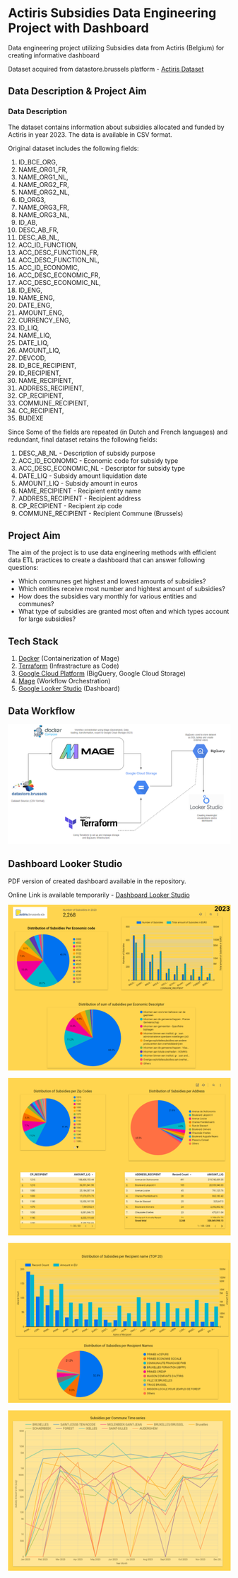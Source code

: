 # Actiris Subsidies Data Engineering Project with Dashboard

 Data engineering project utilizing Subsidies data from Actiris (Belgium) for creating informative dashboard

Dataset acquired from datastore.brussels platform -  [Actiris Dataset](https://datastore.brussels/web/data/dataset/3a9a6fc0-375d-4bca-aa64-3e226520f557)

## Data Description & Project Aim

### Data Description

The dataset contains information about subsidies allocated and funded by Actiris in year 2023. The data is available in CSV format. 

Original dataset includes the following fields:
1. ID_BCE_ORG, 
2. NAME_ORG1_FR, 
3. NAME_ORG1_NL, 
4. NAME_ORG2_FR,
5. NAME_ORG2_NL,
6. ID_ORG3, 
7. NAME_ORG3_FR, 
8. NAME_ORG3_NL, 
9. ID_AB,
10. DESC_AB_FR, 
11. DESC_AB_NL, 
12. ACC_ID_FUNCTION, 
13. ACC_DESC_FUNCTION_FR,
14. ACC_DESC_FUNCTION_NL, 
15. ACC_ID_ECONOMIC, 
16. ACC_DESC_ECONOMIC_FR,
17. ACC_DESC_ECONOMIC_NL, 
18. ID_ENG, 
19. NAME_ENG, 
20. DATE_ENG, 
21. AMOUNT_ENG,
22. CURRENCY_ENG, 
23. ID_LIQ, 
24. NAME_LIQ, 
25. DATE_LIQ, 
26. AMOUNT_LIQ,
27. DEVCOD, 
28. ID_BCE_RECIPIENT, 
29. ID_RECIPIENT, 
30. NAME_RECIPIENT,
31. ADDRESS_RECIPIENT, 
32. CP_RECIPIENT, 
33. COMMUNE_RECIPIENT,
34. CC_RECIPIENT, 
35. BUDEXE

Since Some of the fields are repeated (in Dutch and French languages) and redundant, final dataset retains the following fields:
1. DESC_AB_NL - Description of subsidy purpose
2. ACC_ID_ECONOMIC - Economic code for subsidy type
3. ACC_DESC_ECONOMIC_NL - Descriptor for subsidy type
4. DATE_LIQ - Subsidy amount liquidation date
5. AMOUNT_LIQ - Subsidy amount in euros
6. NAME_RECIPIENT - Recipient entity name
7. ADDRESS_RECIPIENT - Recipient address 
8. CP_RECIPIENT - Recipient zip code
9. COMMUNE_RECIPIENT - Recipient Commune (Brussels)


## Project Aim

The aim of the project is to use data engineering methods with efficient data ETL practices to create a dashboard that can answer following questions:

* Which communes get highest and lowest amounts of subsidies?
* Which entities receive most number and hightest amount of subsidies?
* How does the subsidies vary monthly for various entities and communes?
* What type of subsidies are granted most often and which types account for large subsidies?

## Tech Stack 

1. [Docker](https://www.docker.com/) (Containerization of Mage)
2. [Terraform](https://developer.hashicorp.com/terraform/tutorials) (Infrastracture as Code)
3. [Google Cloud Platform](https://cloud.google.com/?hl=en) (BigQuery, Google Cloud Storage)
4. [Mage](https://github.com/mage-ai) (Workflow Orchestration)
5. [Google Looker Studio](https://lookerstudio.google.com/u/0/) (Dashboard)

## Data Workflow

![Data Workflow](/docs_photos/Pipeline.png)

## Dashboard Looker Studio

PDF version of created dashboard available in the repository. 

Online Link is available temporarily - [Dashboard Looker Studio](https://lookerstudio.google.com/s/lJe0F2h5zQM)

![Page1](docs_photos/Dashboard-Page1.png)

![Page2](docs_photos/Dashboard-Page2.png)

![Page3](docs_photos/Dashboard-Page3.png)

![Page4](docs_photos/Dashboard-Page4.png)
